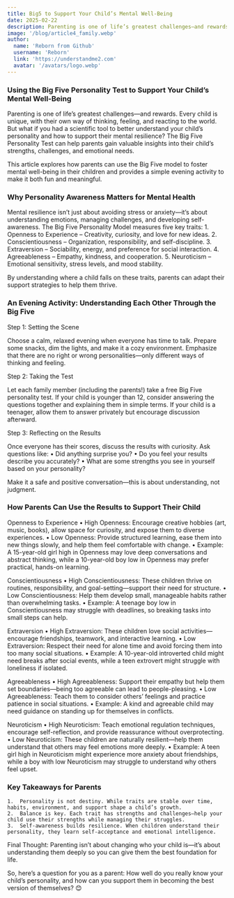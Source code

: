 ```yaml
---
title: Big5 to Support Your Child’s Mental Well-Being
date: 2025-02-22
description: Parenting is one of life’s greatest challenges—and rewards. Every child is unique, with their own way of thinking, feeling, and reacting to the world. But what if you had a scientific tool to better understand your child’s personality and how to support their mental resilience?
image: '/blog/article4_family.webp'
author:
  name: 'Reborn from Github'
  username: 'Reborn'
  link: 'https://understandme2.com'
  avatar: '/avatars/logo.webp'
---
```


### Using the Big Five Personality Test to Support Your Child’s Mental Well-Being

Parenting is one of life’s greatest challenges—and rewards. Every child is unique, with their own way of thinking, feeling, and reacting to the world. But what if you had a scientific tool to better understand your child’s personality and how to support their mental resilience? The Big Five Personality Test can help parents gain valuable insights into their child’s strengths, challenges, and emotional needs.

This article explores how parents can use the Big Five model to foster mental well-being in their children and provides a simple evening activity to make it both fun and meaningful.

### Why Personality Awareness Matters for Mental Health

Mental resilience isn’t just about avoiding stress or anxiety—it’s about understanding emotions, managing challenges, and developing self-awareness. The Big Five Personality Model measures five key traits:
	1.	Openness to Experience – Creativity, curiosity, and love for new ideas.
	2.	Conscientiousness – Organization, responsibility, and self-discipline.
	3.	Extraversion – Sociability, energy, and preference for social interaction.
	4.	Agreeableness – Empathy, kindness, and cooperation.
	5.	Neuroticism – Emotional sensitivity, stress levels, and mood stability.

By understanding where a child falls on these traits, parents can adapt their support strategies to help them thrive.

### An Evening Activity: Understanding Each Other Through the Big Five

Step 1: Setting the Scene

Choose a calm, relaxed evening when everyone has time to talk. Prepare some snacks, dim the lights, and make it a cozy environment. Emphasize that there are no right or wrong personalities—only different ways of thinking and feeling.

Step 2: Taking the Test

Let each family member (including the parents!) take a free Big Five personality test. If your child is younger than 12, consider answering the questions together and explaining them in simple terms. If your child is a teenager, allow them to answer privately but encourage discussion afterward.

Step 3: Reflecting on the Results

Once everyone has their scores, discuss the results with curiosity. Ask questions like:
	•	Did anything surprise you?
	•	Do you feel your results describe you accurately?
	•	What are some strengths you see in yourself based on your personality?

Make it a safe and positive conversation—this is about understanding, not judgment.


### How Parents Can Use the Results to Support Their Child

Openness to Experience
	•	High Openness: Encourage creative hobbies (art, music, books), allow space for curiosity, and expose them to diverse experiences.
	•	Low Openness: Provide structured learning, ease them into new things slowly, and help them feel comfortable with change.
	•	Example: A 15-year-old girl high in Openness may love deep conversations and abstract thinking, while a 10-year-old boy low in Openness may prefer practical, hands-on learning.

Conscientiousness
	•	High Conscientiousness: These children thrive on routines, responsibility, and goal-setting—support their need for structure.
	•	Low Conscientiousness: Help them develop small, manageable habits rather than overwhelming tasks.
	•	Example: A teenage boy low in Conscientiousness may struggle with deadlines, so breaking tasks into small steps can help.

Extraversion
	•	High Extraversion: These children love social activities—encourage friendships, teamwork, and interactive learning.
	•	Low Extraversion: Respect their need for alone time and avoid forcing them into too many social situations.
	•	Example: A 10-year-old introverted child might need breaks after social events, while a teen extrovert might struggle with loneliness if isolated.

Agreeableness
	•	High Agreeableness: Support their empathy but help them set boundaries—being too agreeable can lead to people-pleasing.
	•	Low Agreeableness: Teach them to consider others’ feelings and practice patience in social situations.
	•	Example: A kind and agreeable child may need guidance on standing up for themselves in conflicts.

Neuroticism
	•	High Neuroticism: Teach emotional regulation techniques, encourage self-reflection, and provide reassurance without overprotecting.
	•	Low Neuroticism: These children are naturally resilient—help them understand that others may feel emotions more deeply.
	•	Example: A teen girl high in Neuroticism might experience more anxiety about friendships, while a boy with low Neuroticism may struggle to understand why others feel upset.


### Key Takeaways for Parents
	1.	Personality is not destiny. While traits are stable over time, habits, environment, and support shape a child’s growth.
	2.	Balance is key. Each trait has strengths and challenges—help your child use their strengths while managing their struggles.
	3.	Self-awareness builds resilience. When children understand their personality, they learn self-acceptance and emotional intelligence.

Final Thought: Parenting isn’t about changing who your child is—it’s about understanding them deeply so you can give them the best foundation for life.

So, here’s a question for you as a parent: How well do you really know your child’s personality, and how can you support them in becoming the best version of themselves? 😊
